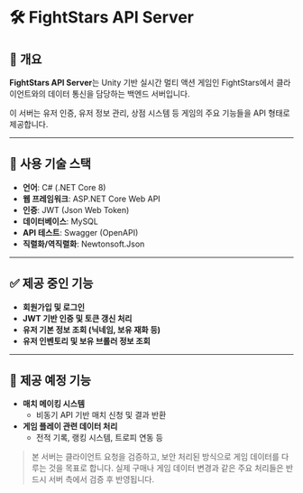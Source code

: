 # 🛠️ FightStars API Server

## 📌 개요

**FightStars API Server**는 Unity 기반 실시간 멀티 액션 게임인 FightStars에서 클라이언트와의 데이터 통신을 담당하는 백엔드 서버입니다.

이 서버는 유저 인증, 유저 정보 관리, 상점 시스템 등 게임의 주요 기능들을 API 형태로 제공합니다.


---

## 🧪 사용 기술 스택

- **언어**: C# (.NET Core 8)
- **웹 프레임워크**: ASP.NET Core Web API
- **인증**: JWT (Json Web Token)
- **데이터베이스**: MySQL
- **API 테스트**: Swagger (OpenAPI)
- **직렬화/역직렬화**: Newtonsoft.Json


---

## ✅ 제공 중인 기능

- **회원가입 및 로그인**
- **JWT 기반 인증 및 토큰 갱신 처리**
- **유저 기본 정보 조회 (닉네임, 보유 재화 등)**
- **유저 인벤토리 및 보유 브롤러 정보 조회**


---

## 🚧 제공 예정 기능

- **매치 메이킹 시스템**
  - 비동기 API 기반 매치 신청 및 결과 반환
- **게임 플레이 관련 데이터 처리**
  - 전적 기록, 랭킹 시스템, 트로피 연동 등


> 본 서버는 클라이언트 요청을 검증하고, 보안 처리된 방식으로 게임 데이터를 다루는 것을 목표로 합니다.
> 실제 구매나 게임 데이터 변경과 같은 주요 처리들은 반드시 서버 측에서 검증 후 반영됩니다.
